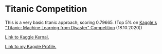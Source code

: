 # Titanic Competition
This is a very basic titanic approach, scoring 0.79665. (Top 5% on [Kaggle's "Titanic: Machine Learning from Disaster" Competition](https://www.kaggle.com/c/titanic) (18.10.2020))

<a href="https://www.kaggle.com/dietzschdaniel/my-titanic-approach" target="_blank">Link to Kaggle Kernal.</a>


<a href="https://www.kaggle.com/dietzschdaniel" target="_blank">Link to my Kaggle Profile.</a>
